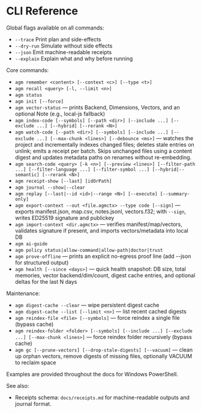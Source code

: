 # CLI Reference

Global flags available on all commands:
- `--trace` Print plan and side-effects
- `--dry-run` Simulate without side effects
- `--json` Emit machine-readable receipts
- `--explain` Explain what and why before running

Core commands:
- `agm remember <content> [--context <c>] [--type <t>]`
- `agm recall <query> [-l, --limit <n>]`
- `agm status`
- `agm init [--force]`
- `agm vector-status` — prints Backend, Dimensions, Vectors, and an optional Note (e.g., local-js fallback)
- `agm index-code [--symbols] [--path <dir>] [--include ...] [--exclude ...] [--hybrid] [--rerank <N>]`
- `agm watch-code [--path <dir>] [--symbols] [--include ...] [--exclude ...] [--max-chunk <lines>] [--debounce <ms>]` — watches the project and incrementally indexes changed files; deletes stale entries on unlink; emits a receipt per batch. Skips unchanged files using a content digest and updates metadata paths on renames without re-embedding.
- `agm search-code <query> [-k <n>] [--preview <lines>] [--filter-path ...] [--filter-language ...] [--filter-symbol ...] [--hybrid|--semantic] [--rerank <N>]`
- `agm receipt-show [--last] [idOrPath]`
- `agm journal --show|--clear`
- `agm replay [--last|--id <id>|--range <N>] [--execute] [--summary-only]`
- `agm export-context --out <file.agmctx> --type code [--sign]` — exports manifest.json, map.csv, notes.jsonl, vectors.f32; with `--sign`, writes ED25519 signature and publickey
- `agm import-context <dir.agmctx>` — verifies manifest/map/vectors, validates signature if present, and imports vectors/metadata into local DB
- `agm ai-guide`
- `agm policy status|allow-command|allow-path|doctor|trust`
- `agm prove-offline` — prints an explicit no-egress proof line (add --json for structured output)
- `agm health [--since <days>]` — quick health snapshot: DB size, total memories, vector backend/dim/count, digest cache entries, and optional deltas for the last N days

Maintenance:
- `agm digest-cache --clear` — wipe persistent digest cache
- `agm digest-cache --list [--limit <n>]` — list recent cached digests
- `agm reindex-file <file> [--symbols]` — force reindex a single file (bypass cache)
- `agm reindex-folder <folder> [--symbols] [--include ...] [--exclude ...] [--max-chunk <lines>]` — force reindex folder recursively (bypass cache)
- `agm gc [--prune-vectors] [--drop-stale-digests] [--vacuum]` — clean up orphan vectors, remove digests of missing files, optionally VACUUM to reclaim space

Examples are provided throughout the docs for Windows PowerShell.

See also:
- Receipts schema: `docs/receipts.md` for machine-readable outputs and journal format.
